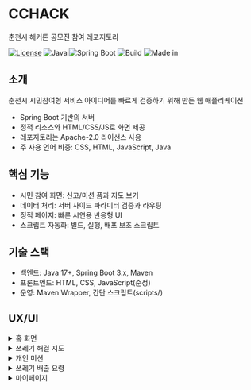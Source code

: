 # CCHACK
춘천시 해커톤 공모전 참여 레포지토리

[![License](https://img.shields.io/badge/License-Apache_2.0-blue.svg)](LICENSE)
![Java](https://img.shields.io/badge/Java-17+-red)
![Spring Boot](https://img.shields.io/badge/Spring%20Boot-3.x-green)
![Build](https://img.shields.io/badge/Build-Maven-lightgrey)
![Made in](https://img.shields.io/badge/Made%20in-Korea-black)

## 소개
춘천시 시민참여형 서비스 아이디어를 빠르게 검증하기 위해 만든 웹 애플리케이션
- Spring Boot 기반의 서버
- 정적 리소스와 HTML/CSS/JS로 화면 제공
- 레포지토리는 Apache-2.0 라이선스 사용
- 주 사용 언어 비중: CSS, HTML, JavaScript, Java

## 핵심 기능
- 시민 참여 화면: 신고/미션 폼과 지도 보기
- 데이터 처리: 서버 사이드 파라미터 검증과 라우팅
- 정적 페이지: 빠른 시연용 반응형 UI
- 스크립트 자동화: 빌드, 실행, 배포 보조 스크립트

## 기술 스택
- 백엔드: Java 17+, Spring Boot 3.x, Maven
- 프론트엔드: HTML, CSS, JavaScript(순정)
- 운영: Maven Wrapper, 간단 스크립트(scripts/)

## UX/UI
<details>
  <summary>홈 화면</summary>
  <p>
    <img src="img/KakaoTalk_20250905_232306353.png" alt="홈 화면" width="720">
  </p>
</details>

<details>
  <summary>쓰레기 해결 지도</summary>
  <p>
    <img src="img/KakaoTalk_20250905_232357184.png" alt="쓰레기 해결 지도 1" width="32%">
    <img src="img/KakaoTalk_20250905_232408484.png" alt="쓰레기 해결 지도 2" width="32%">
    <img src="img/KakaoTalk_20250905_232812436.png" alt="쓰레기 해결 지도 3" width="32%">
  </p>

  <!-- GitHub에서 video 태그가 안 보일 때를 대비해 링크도 함께 둠 -->
  <p>
    <video src="img/쓰레기신고 등록.mp4" width="49%" controls></video>
    <video src="img/쓰레기신고 해결.mp4" width="49%" controls></video>
  </p>
  <p>
    <a href="img/쓰레기신고 등록.mp4">쓰레기신고 등록.mp4</a> ·
    <a href="img/쓰레기신고 해결.mp4">쓰레기신고 해결.mp4</a>
  </p>
</details>

<details>
  <summary>개인 미션</summary>
  <p>
    <img src="img/KakaoTalk_20250905_235207077.png" alt="개인 미션 1" width="49%">
    <img src="img/KakaoTalk_20250905_234149589.png" alt="개인 미션 2" width="49%">
  </p>
  <p>
    <img src="img/KakaoTalk_20250905_234758801.png" alt="개인 미션 3" width="49%">
    <img src="img/KakaoTalk_20250905_235021447.png" alt="개인 미션 4" width="49%">
  </p>
  
</details>

<details>
  <summary>쓰레기 배출 요령</summary>
  <p>
    <img src="img/KakaoTalk_20250906_002129385.png" alt="쓰배요1" width="49%">
    <img src="img/KakaoTalk_20250906_002138951.png" alt="쓰배요2" width="49%">
  </p>
  
</details>

<details>
  <summary>마이페이지</summary>
  <p>
    <img src="img/KakaoTalk_20250905_232920918.png" alt="마이페이지 신고" width="49%">
    <img src="img/KakaoTalk_20250905_232928837.png" alt="마이페이지 해결" width="49%">
  </p>
  
</details>
